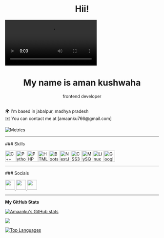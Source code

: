 <span align="center">
    <h1>Hii!</h1>
    <video src="https://cdn-icons-mp4.flaticon.com/512/11321/11321431.mp4"></video>


</span>
    <h1 align="center">My name is aman kushwaha</h1>
    <p align="center">frontend developer </p><br>
    🌍 I'm based in jabalpur, madhya pradesh <br>
    ✉️ You can contact me at [amaanku766@gmail.com]
    
![Metrics](https://metrics.lecoq.io/Amaanku?template=classic&base=header%2C%20activity%2C%20community%2C%20repositories%2C%20metadata&base.indepth=false&base.hireable=false&base.skip=false&config.timezone=Asia%2FKolkata)
<hr> ### Skills
   <p align="left">
        <a href="https://docs.microsoft.com/en-us/cpp/?view=msvc-170" target="_blank" rel="noreferrer"><img
                src="https://raw.githubusercontent.com/danielcranney/readme-generator/main/public/icons/skills/cplusplus-colored.svg"
                width="36" height="36" alt="C++" /></a><a href="https://www.python.org/" target="_blank"
            rel="noreferrer"><img
                src="https://raw.githubusercontent.com/danielcranney/readme-generator/main/public/icons/skills/python-colored.svg"
                width="36" height="36" alt="Python" /></a><a href="https://www.php.net/" target="_blank"
            rel="noreferrer"><img
                src="https://raw.githubusercontent.com/danielcranney/readme-generator/main/public/icons/skills/php-colored.svg"
                width="36" height="36" alt="PHP" /></a><a href="https://developer.mozilla.org/en-US/docs/Glossary/HTML5"
            target="_blank" rel="noreferrer"><img
                src="https://raw.githubusercontent.com/danielcranney/readme-generator/main/public/icons/skills/html5-colored.svg"
                width="36" height="36" alt="HTML5" /></a><a href="https://getbootstrap.com/" target="_blank"
            rel="noreferrer"><img
                src="https://raw.githubusercontent.com/danielcranney/readme-generator/main/public/icons/skills/bootstrap-colored.svg"
                width="36" height="36" alt="Bootstrap" /></a><a href="https://nextjs.org/docs" target="_blank"
            rel="noreferrer"><img
                src="https://raw.githubusercontent.com/danielcranney/readme-generator/main/public/icons/skills/nextjs-colored.svg"
                width="36" height="36" alt="NextJs" /></a><a href="https://www.w3.org/TR/CSS/#css" target="_blank"
            rel="noreferrer"><img
                src="https://raw.githubusercontent.com/danielcranney/readme-generator/main/public/icons/skills/css3-colored.svg"
                width="36" height="36" alt="CSS3" /></a><a href="https://www.mysql.com/" target="_blank"
            rel="noreferrer"><img
                src="https://raw.githubusercontent.com/danielcranney/readme-generator/main/public/icons/skills/mysql-colored.svg"
                width="36" height="36" alt="MySQL" /></a><a href="https://www.linux.org" target="_blank"
            rel="noreferrer"><img
                src="https://raw.githubusercontent.com/danielcranney/readme-generator/main/public/icons/skills/linux-colored.svg"
                width="36" height="36" alt="Linux" /></a><a href="https://cloud.google.com/" target="_blank"
            rel="noreferrer"><img
                src="https://raw.githubusercontent.com/danielcranney/readme-generator/main/public/icons/skills/googlecloud-colored.svg"
                width="36" height="36" alt="Google Cloud" /></a>
    </p>
<hr>    ### Socials<p align="left"> <a href="https://www.github.com/Amaanku" target="_blank" rel="noreferrer">
            <picture>
                <source media="(prefers-color-scheme: dark)"
                    srcset="https://raw.githubusercontent.com/danielcranney/readme-generator/main/public/icons/socials/github-dark.svg" />
                <source media="(prefers-color-scheme: light)"
                    srcset="https://raw.githubusercontent.com/danielcranney/readme-generator/main/public/icons/socials/github.svg" />
                <img src="https://raw.githubusercontent.com/danielcranney/readme-generator/main/public/icons/socials/github.svg"
                    width="32" height="32" />
            </picture>
        </a> <a href="http://www.instagram.com/amanankumar/" target="_blank" rel="noreferrer">
            <picture>
                <source media="(prefers-color-scheme: dark)"
                    srcset="https://raw.githubusercontent.com/danielcranney/readme-generator/main/public/icons/socials/instagram.svg" />
                <source media="(prefers-color-scheme: light)"
                    srcset="https://raw.githubusercontent.com/danielcranney/readme-generator/main/public/icons/socials/instagram.svg" />
                <img src="https://raw.githubusercontent.com/danielcranney/readme-generator/main/public/icons/socials/instagram.svg"
                    width="32" height="32" />
            </picture>
        </a> <a href="https://www.linkedin.com/in/aman-kushwaha-197304246/" target="_blank" rel="noreferrer">
            <picture>
                <source media="(prefers-color-scheme: dark)"
                    srcset="https://raw.githubusercontent.com/danielcranney/readme-generator/main/public/icons/socials/linkedin-dark.svg" />
                <source media="(prefers-color-scheme: light)"
                    srcset="https://raw.githubusercontent.com/danielcranney/readme-generator/main/public/icons/socials/linkedin.svg" />
                <img src="https://raw.githubusercontent.com/danielcranney/readme-generator/main/public/icons/socials/linkedin.svg"
                    width="32" height="32" />
            </picture>
        </a></p>


<hr>
  <b>My GitHub Stats</b>

  <a href="http://www.github.com/Amaanku"><img
            src="https://github-readme-stats.vercel.app/api?username=Amaanku&show_icons=true&hide=issues,contribs&title_color=facc15&text_color=14b8a6&icon_color=facc15&bg_color=000000&hide_border=true&show_icons=true"
            alt="Amaanku's GitHub stats" /></a>

  <a href="http://www.github.com/Amaanku"><img
            src="https://github-readme-streak-stats.herokuapp.com/?user=Amaanku&stroke=14b8a6&background=000000&ring=facc15&fire=facc15&currStreakNum=14b8a6&currStreakLabel=facc15&sideNums=14b8a6&sideLabels=14b8a6&dates=14b8a6&hide_border=true" /></a>

  <a href="https://github.com/Amaanku" align="left"><img
            src="https://github-readme-stats.vercel.app/api/top-langs/?username=Amaanku&langs_count=10&title_color=facc15&text_color=14b8a6&icon_color=facc15&bg_color=000000&hide_border=true&locale=en&custom_title=Top%20%Languages"
            alt="Top Languages" /></a>

